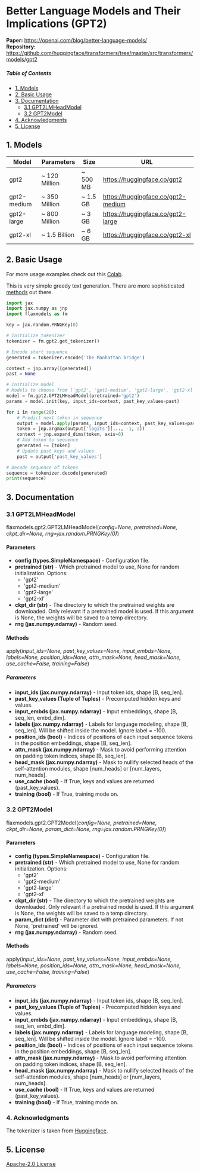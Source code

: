 # Better Language Models and Their Implications (GPT2)

  
<b>Paper:</b> <a href="https://openai.com/blog/better-language-models/">https://openai.com/blog/better-language-models/</a>  
<b>Repository:</b> <a href="https://github.com/huggingface/transformers/tree/master/src/transformers/models/gpt2">https://github.com/huggingface/transformers/tree/master/src/transformers/models/gpt2</a>


##### Table of Contents
* [1. Models](#models)
* [2. Basic Usage](#usage)
* [3. Documentation](#documentation)
  * [3.1 GPT2LMHeadModel](#doc_lmhead)
  * [3.2 GPT2Model](#doc_model)
* [4. Acknowledgments](#ack)
* [5. License](#license)


<a name="models"></a>
## 1. Models

| Model  | Parameters | Size | URL |
| ------------- | ------------- | ------------- | ------------- |
| gpt2  | ~ 120 Million  | ~ 500 MB | <a href="https://huggingface.co/gpt2">https://huggingface.co/gpt2</a> |
| gpt2-medium  | ~ 350 Million  | ~ 1.5 GB | <a href="https://huggingface.co/gpt2-medium">https://huggingface.co/gpt2-medium</a> |
| gpt2-large  | ~ 800 Million  | ~ 3 GB | <a href="https://huggingface.co/gpt2-large">https://huggingface.co/gpt2-large</a> |
| gpt2-xl  | ~ 1.5 Billion | ~ 6 GB | <a href="https://huggingface.co/gpt2-xl">https://huggingface.co/gpt2-xl</a> |


<a name="usage"></a>
## 2. Basic Usage
For more usage examples check out this [Colab](https://colab.research.google.com/drive/1j58Bnt1n-k4UJRQI9jnJAJIxME8ZDZjj?usp=sharing).

This is very simple greedy text generation. There are more sophisticated <a href="https://huggingface.co/blog/how-to-generate">methods</a> out there.
```python
import jax
import jax.numpy as jnp
import flaxmodels as fm

key = jax.random.PRNGKey(0)

# Initialize tokenizer
tokenizer = fm.gpt2.get_tokenizer()

# Encode start sequence
generated = tokenizer.encode('The Manhattan bridge')

context = jnp.array([generated])
past = None

# Initialize model
# Models to choose from ['gpt2', 'gpt2-medium', 'gpt2-large', 'gpt2-xl']
model = fm.gpt2.GPT2LMHeadModel(pretrained='gpt2')
params = model.init(key, input_ids=context, past_key_values=past)

for i in range(20):
    # Predict next token in sequence
    output = model.apply(params, input_ids=context, past_key_values=past, use_cache=True)
    token = jnp.argmax(output['logits'][..., -1, :])
    context = jnp.expand_dims(token, axis=0)
    # Add token to sequence
    generated += [token]
    # Update past keys and values
    past = output['past_key_values']

# Decode sequence of tokens
sequence = tokenizer.decode(generated)
print(sequence)
```

<a name="documentation"></a>
## 3. Documentation

<a name="doc_lmhead"></a>
### 3.1 GPT2LMHeadModel
flaxmodels.gpt2.GPT2LMHeadModel(*config=None, pretrained=None, ckpt_dir=None, rng=jax.random.PRNGKey(0)*)


#### Parameters
* **config (types.SimpleNamespace)** - Configuration file.
* **pretrained (str)** - Which pretrained model to use, None for random initialization. Options:
  * 'gpt2'
  * 'gpt2-medium'
  * 'gpt2-large'
  * 'gpt2-xl'
* **ckpt_dir (str)** - The directory to which the pretrained weights are downloaded. Only relevant if a pretrained model is used. If this argument is None, the weights will be saved to a temp directory.
* **rng (jax.numpy.ndarray)** - Random seed.

#### Methods
apply(*input_ids=None, past_key_values=None, input_embds=None, labels=None, position_ids=None, attn_mask=None, head_mask=None, use_cache=False, training=False*)


##### Parameters
* **input_ids (jax.numpy.ndarray)** - Input token ids, shape [B, seq_len].
* **past_key_values (Tuple of Tuples)** - Precomputed hidden keys and values.
* **input_embds (jax.numpy.ndarray)** - Input embeddings, shape [B, seq_len, embd_dim].
* **labels (jax.numpy.ndarray)** - Labels for language modeling, shape [B, seq_len]. Will be shifted inside the model. Ignore label = -100.
* **position_ids (bool)** - Indices of positions of each input sequence tokens in the position embeddings, shape [B, seq_len].
* **attn_mask (jax.numpy.ndarray)** - Mask to avoid performing attention on padding token indices, shape [B, seq_len].
* **head_mask (jax.numpy.ndarray)** - Mask to nullify selected heads of the self-attention modules, shape [num_heads] or [num_layers, num_heads].
* **use_cache (bool)** - If True, keys and values are returned (past_key_values).
* **training (bool)** - If True, training mode on.

<a name="doc_model"></a>
### 3.2 GPT2Model

flaxmodels.gpt2.GPT2Model(*config=None, pretrained=None, ckpt_dir=None, param_dict=None, rng=jax.random.PRNGKey(0)*)

#### Parameters
* **config (types.SimpleNamespace)** - Configuration file.
* **pretrained (str)** - Which pretrained model to use, None for random initialization. Options:
  * 'gpt2'
  * 'gpt2-medium'
  * 'gpt2-large'
  * 'gpt2-xl'
* **ckpt_dir (str)** - The directory to which the pretrained weights are downloaded. Only relevant if a pretrained model is used. If this argument is None, the weights will be saved to a temp directory.
* **param_dict (dict)** - Parameter dict with pretrained parameters. If not None, 'pretrained' will be ignored.
* **rng (jax.numpy.ndarray)** - Random seed.

#### Methods
apply(*input_ids=None, past_key_values=None, input_embds=None, labels=None, position_ids=None, attn_mask=None, head_mask=None, use_cache=False, training=False*)

##### Parameters
* **input_ids (jax.numpy.ndarray)** - Input token ids, shape [B, seq_len].
* **past_key_values (Tuple of Tuples)** - Precomputed hidden keys and values.
* **input_embds (jax.numpy.ndarray)** - Input embeddings, shape [B, seq_len, embd_dim].
* **labels (jax.numpy.ndarray)** - Labels for language modeling, shape [B, seq_len]. Will be shifted inside the model. Ignore label = -100.
* **position_ids (bool)** - Indices of positions of each input sequence tokens in the position embeddings, shape [B, seq_len].
* **attn_mask (jax.numpy.ndarray)** - Mask to avoid performing attention on padding token indices, shape [B, seq_len].
* **head_mask (jax.numpy.ndarray)** - Mask to nullify selected heads of the self-attention modules, shape [num_heads] or [num_layers, num_heads].
* **use_cache (bool)** - If True, keys and values are returned (past_key_values).
* **training (bool)** - If True, training mode on.

<a name="ack"></a>
### 4. Acknowledgments
The tokenizer is taken from <a href="https://huggingface.co/transformers/model_doc/gpt2.html#gpt2tokenizer">Huggingface</a>.

<a name="license"></a>
## 5. License
<a href="https://www.apache.org/licenses/LICENSE-2.0">Apache-2.0 License</a>



